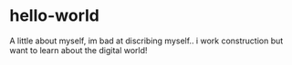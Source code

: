 # hello-world
A little about myself, im bad at discribing myself.. i work construction but want to learn about the digital world!
